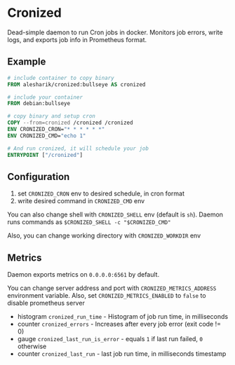 # Cronized
Dead-simple daemon to run Cron jobs in docker.
Monitors job errors, write logs, and exports job info in Prometheus format.

## Example
```dockerfile
# include container to copy binary
FROM alesharik/cronized:bullseye AS cronized

# include your container
FROM debian:bullseye

# copy binary and setup cron
COPY --from=cronized /cronized /cronized
ENV CRONIZED_CRON="* * * * * *"
ENV CRONIZED_CMD="echo 1"

# And run cronized, it will schedule your job
ENTRYPOINT ["/cronized"]
```

## Configuration
1. set `CRONIZED_CRON` env to desired schedule, in cron format
2. write desired command in `CRONIZED_CMD` env

You can also change shell with `CRONIZED_SHELL` env (default is `sh`). Daemon runs commands as `$CRONIZED_SHELL -c "$CRONIZED_CMD"`

Also, you can change working directory with `CRONIZED_WORKDIR` env

## Metrics
Daemon exports metrics on `0.0.0.0:6561` by default.

You can change server address and port with `CRONIZED_METRICS_ADDRESS` environment variable. 
Also, set `CRONIZED_METRICS_ENABLED` to `false` to disable prometheus server

- histogram `cronized_run_time` - Histogram of job run time, in milliseconds
- counter `cronized_errors` - Increases after every job error (exit code != 0)
- gauge `cronized_last_run_is_error` - equals `1` if last run failed, `0` otherwise
- counter `cronized_last_run` - last job run time, in milliseconds timestamp

